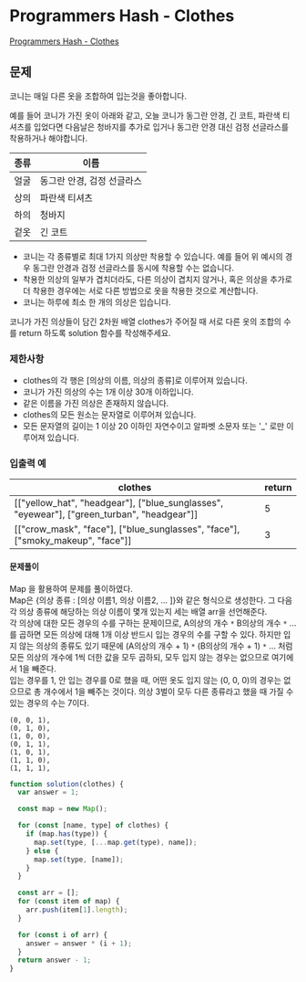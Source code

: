 # Programmers Hash - Clothes

[Programmers Hash - Clothes ](https:school.programmers.co.kr/learn/courses/30/lessons/42578)

## 문제

코니는 매일 다른 옷을 조합하여 입는것을 좋아합니다.

예를 들어 코니가 가진 옷이 아래와 같고, 오늘 코니가 동그란 안경, 긴 코트, 파란색 티셔츠를 입었다면 다음날은 청바지를 추가로 입거나 동그란 안경 대신 검정 선글라스를 착용하거나 해야합니다.

| 종류 | 이름                       |
| ---- | -------------------------- |
| 얼굴 | 동그란 안경, 검정 선글라스 |
| 상의 | 파란색 티셔츠              |
| 하의 | 청바지                     |
| 겉옷 | 긴 코트                    |

- 코니는 각 종류별로 최대 1가지 의상만 착용할 수 있습니다. 예를 들어 위 예시의 경우 동그란 안경과 검정 선글라스를 동시에 착용할 수는 없습니다.
- 착용한 의상의 일부가 겹치더라도, 다른 의상이 겹치지 않거나, 혹은 의상을 추가로 더 착용한 경우에는 서로 다른 방법으로 옷을 착용한 것으로 계산합니다.
- 코니는 하루에 최소 한 개의 의상은 입습니다.

코니가 가진 의상들이 담긴 2차원 배열 clothes가 주어질 때 서로 다른 옷의 조합의 수를 return 하도록 solution 함수를 작성해주세요.

### 제한사항

- clothes의 각 행은 [의상의 이름, 의상의 종류]로 이루어져 있습니다.
- 코니가 가진 의상의 수는 1개 이상 30개 이하입니다.
- 같은 이름을 가진 의상은 존재하지 않습니다.
- clothes의 모든 원소는 문자열로 이루어져 있습니다.
- 모든 문자열의 길이는 1 이상 20 이하인 자연수이고 알파벳 소문자 또는 '\_' 로만 이루어져 있습니다.

### 입출력 예

| clothes                                                                                    | return |
| ------------------------------------------------------------------------------------------ | ------ |
| [["yellow_hat", "headgear"], ["blue_sunglasses", "eyewear"], ["green_turban", "headgear"]] | 5      |
| [["crow_mask", "face"], ["blue_sunglasses", "face"], ["smoky_makeup", "face"]]             | 3      |

#### 문제풀이

Map 을 활용하여 문제를 풀이하였다.  
Map은 {의상 종류 : [의상 이름1, 의상 이름2, ... ]}와 같은 형식으로 생성한다. 그 다음 각 의상 종류에 해당하는 의상 이름이 몇개 있는지 세는 배열 arr을 선언해준다.  
각 의상에 대한 모든 경우의 수를 구하는 문제이므로, A의상의 개수 `*` B의상의 개수 `*` ... 를 곱하면 모든 의상에 대해 1개 이상 반드시 입는 경우의 수를 구할 수 있다. 하지만 입지 않는 의상의 종류도 있기 때문에 (A의상의 개수 + 1) `*` (B의상의 개수 + 1) `*` ... 처럼 모든 의상의 개수에 1씩 더한 값을 모두 곱하되, 모두 입지 않는 경우는 없으므로 여기에서 1을 빼준다.  
입는 경우를 1, 안 입는 경우를 0로 했을 때, 어떤 옷도 입지 않는 (0, 0, 0)의 경우는 없으므로 총 개수에서 1을 빼주는 것이다.
의상 3벌이 모두 다른 종류라고 했을 때 가질 수 있는 경우의 수는 7이다.

```
(0, 0, 1),
(0, 1, 0),
(1, 0, 0),
(0, 1, 1),
(1, 0, 1),
(1, 1, 0),
(1, 1, 1),
```

```js
function solution(clothes) {
  var answer = 1;

  const map = new Map();

  for (const [name, type] of clothes) {
    if (map.has(type)) {
      map.set(type, [...map.get(type), name]);
    } else {
      map.set(type, [name]);
    }
  }

  const arr = [];
  for (const item of map) {
    arr.push(item[1].length);
  }

  for (const i of arr) {
    answer = answer * (i + 1);
  }
  return answer - 1;
}
```

